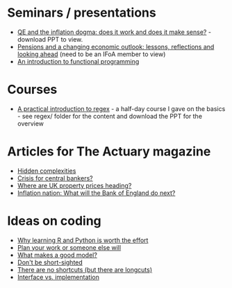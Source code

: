 # Seminars / presentations
- [QE and the inflation dogma: does it work and does it make sense?](https://github.com/ludosil/Miscellaneous/blob/main/QE%20and%20the%20inflation%20dogma%20pensions%20highlights.pptx) - download PPT to view. 
- [Pensions and a changing economic outlook: lessons, reflections and looking ahead](https://vle.actuaries.org.uk/course/view.php?id=1049) (need to be an IFoA member to view)
- [An introduction to functional programming](an-intro-to-fp.md)

# Courses
- [A practical introduction to regex](https://github.com/ludosil/Miscellaneous/blob/main/regex/A%20practical%20introduction%20to%20regex.pptx) - a half-day course I gave on the basics - see regex/ folder for the content and download the PPT for the overview

# Articles for The Actuary magazine
- [Hidden complexities](https://www.theactuary.com/features/2016/05/2016/05/04/hidden-complexities)
- [Crisis for central bankers?](https://www.theactuary.com/opinion/2016/12/2016/11/25/crisis-central-bankers)
- [Where are UK property prices heading?](https://www.theactuary.com/features/2017/09/2017/09/05/where-are-uk-property-prices-heading)
- [Inflation nation: What will the Bank of England do next?](https://www.theactuary.com/2022/10/20/inflation-nations-what-will-bank-england-do-next)

# Ideas on coding
- [Why learning R and Python is worth the effort](why-learning-r-and-python-is-worth-the-effort.md)
- [Plan your work or someone else will](plan-your-work-or-someone-else-will.md)
- [What makes a good model?](what-makes-a-good-model.md)
- [Don't be short-sighted](dont-be-short-sighted.md)
- [There are no shortcuts (but there are longcuts)](there-are-no-shortcuts-but-there-are-longcuts.md)
- [Interface vs. implementation](interface-vs-implementation.md)
